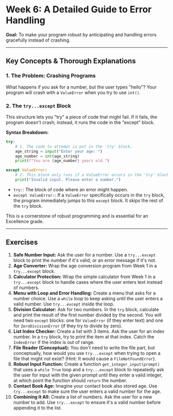 # Week 6: A Detailed Guide to Error Handling

**Goal:** To make your program robust by anticipating and handling errors gracefully instead of crashing.

---

## Key Concepts & Thorough Explanations

### 1. The Problem: Crashing Programs

What happens if you ask for a number, but the user types "hello"? Your program will crash with a `ValueError` when you try to use `int()`.

### 2. The `try...except` Block

This structure lets you "try" a piece of code that might fail. If it fails, the program doesn't crash; instead, it runs the code in the "except" block.

**Syntax Breakdown:**

```python
try:
    # 1. The code to attempt is put in the 'try' block.
    age_string = input("Enter your age: ")
    age_number = int(age_string)
    print(f"You are {age_number} years old.")

except ValueError:
    # 2. This block only runs if a ValueError occurs in the 'try' block.
    print("Invalid input. Please enter a number.")
```

* `try:`: The block of code where an error might happen.
* `except ValueError:`: If a `ValueError` specifically occurs in the `try` block, the program immediately jumps to this `except` block. It skips the rest of the `try` block.

This is a cornerstone of robust programming and is essential for an Excellence grade.

---

## Exercises

1. **Safe Number Input:** Ask the user for a number. Use a `try...except` block to print the number if it's valid, or an error message if it's not.
2. **Age Converter:** Wrap the age conversion program from Week 1 in a `try...except` block.
3. **Calculator Protection:** Wrap the simple calculator from Week 1 in a `try...except` block to handle cases where the user enters text instead of numbers.
4. **Menu with Loop and Error Handling:** Create a menu that asks for a number choice. Use a `while` loop to keep asking until the user enters a valid number. Use `try...except` inside the loop.
5. **Division Calculator:** Ask for two numbers. In the `try` block, calculate and print the result of the first number divided by the second. You will need two `except` blocks: one for `ValueError` (if they enter text) and one for `ZeroDivisionError` (if they try to divide by zero).
6. **List Index Checker:** Create a list with 3 items. Ask the user for an index number. In a `try` block, try to print the item at that index. Catch the `IndexError` if the index is out of range.
7. **File Reader (Conceptual):** You don't need to write the file part, but conceptually, how would you use `try...except` when trying to open a file that might not exist? (Hint: It would cause a `FileNotFoundError`).
8. **Robust Input Function:** Create a function `get_integer_input(prompt)` that uses a `while True` loop and a `try...except` block to repeatedly ask the user for input with the given prompt until they enter a valid integer, at which point the function should `return` the number.
9. **Contact Book Age:** Imagine your contact book also stored age. Use `try...except` to make sure the user enters a valid number for the age.
10. **Combining It All:** Create a list of numbers. Ask the user for a new number to add. Use `try...except` to ensure it's a valid number before appending it to the list.
